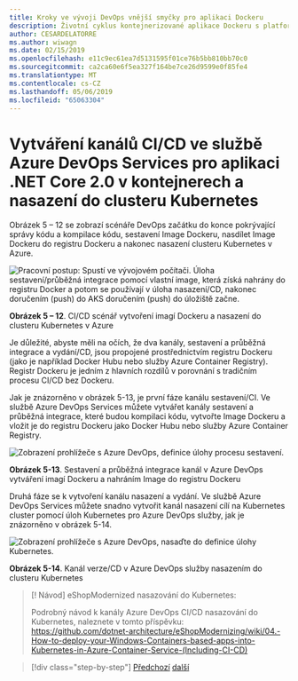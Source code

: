 ```yaml
---
title: Kroky ve vývoji DevOps vnější smyčky pro aplikaci Dockeru
description: Životní cyklus kontejnerizované aplikace Dockeru s platformou a nástroji Microsoft
author: CESARDELATORRE
ms.author: wiwagn
ms.date: 02/15/2019
ms.openlocfilehash: e11c9ec61ea7d5131595f01ce76b5bb810bb70c0
ms.sourcegitcommit: ca2ca60e6f5ea327f164be7ce26d9599e0f85fe4
ms.translationtype: MT
ms.contentlocale: cs-CZ
ms.lasthandoff: 05/06/2019
ms.locfileid: "65063304"
---
```

# <a name="creating-cicd-pipelines-in-azure-devops-services-for-a-net-core-20-application-on-containers-and-deploying-to-a-kubernetes-cluster"></a>Vytváření kanálů CI/CD ve službě Azure DevOps Services pro aplikaci .NET Core 2.0 v kontejnerech a nasazení do clusteru Kubernetes

Obrázek 5 – 12 se zobrazí scénáře DevOps začátku do konce pokrývající správy kódu a kompilace kódu, sestavení Image Dockeru, nasdílet Image Dockeru do registru Dockeru a nakonec nasazení clusteru Kubernetes v Azure.

![Pracovní postup: Spustí ve vývojovém počítači. Úloha sestavení/průběžná integrace pomocí vlastní image, která získá nahrány do registru Docker a potom se používají v úloha nasazení/CD, nakonec doručením (push) do AKS doručením (push) do úložiště začne.](media/docker-workflow-ci-cd-aks.png)

**Obrázek 5 – 12**. CI/CD scénář vytvoření imagí Dockeru a nasazení do clusteru Kubernetes v Azure

Je důležité, abyste měli na očích, že dva kanály, sestavení a průběžná integrace a vydání/CD, jsou propojené prostřednictvím registru Dockeru (jako je například Docker Hubu nebo služby Azure Container Registry). Registr Dockeru je jedním z hlavních rozdílů v porovnání s tradičním procesu CI/CD bez Dockeru.

Jak je znázorněno v obrázek 5-13, je první fáze kanálu sestavení/CI. Ve službě Azure DevOps Services můžete vytvářet kanály sestavení a průběžná integrace, které budou kompilaci kódu, vytvořte Image Dockeru a vložit je do registru Dockeru jako Docker Hubu nebo služby Azure Container Registry.

![Zobrazení prohlížeče s Azure DevOps, definice úlohy procesu sestavení.](media/build-ci-pipeline-azure-devops-push-to-docker-registry.png)

**Obrázek 5-13**. Sestavení a průběžná integrace kanál v Azure DevOps vytváření imagí Dockeru a nahráním Image do registru Dockeru

Druhá fáze se k vytvoření kanálu nasazení a vydání. Ve službě Azure DevOps Services můžete snadno vytvořit kanál nasazení cílí na Kubernetes cluster pomocí úloh Kubernetes pro Azure DevOps služby, jak je znázorněno v obrázek 5-14.

![Zobrazení prohlížeče s Azure DevOps, nasaďte do definice úlohy Kubernetes.](media/release-cd-pipeline-azure-devops-deploy-to-kubernetes.png)

**Obrázek 5-14**. Kanál verze/CD v Azure DevOps služby nasazením do clusteru Kubernetes

> [! Návod] eShopModernized nasazování do Kubernetes:
>
> Podrobný návod k kanály Azure DevOps CI/CD nasazování do Kubernetes, naleznete v tomto příspěvku: \
><https://github.com/dotnet-architecture/eShopModernizing/wiki/04.-How-to-deploy-your-Windows-Containers-based-apps-into-Kubernetes-in-Azure-Container-Service-(Including-CI-CD)>

>[!div class="step-by-step"]
>[Předchozí](docker-application-outer-loop-devops-workflow.md)
>[další](../run-manage-monitor-docker-environments/index.md)

